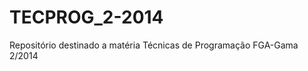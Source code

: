 TECPROG_2-2014
==============

Repositório destinado a matéria Técnicas de Programação FGA-Gama 2/2014
